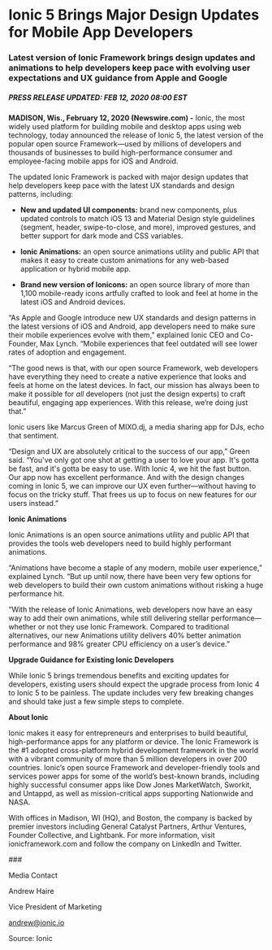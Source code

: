 # Ionic 5 Brings Major Design Updates for Mobile App Developers

### Latest version of Ionic Framework brings design updates and animations to help developers keep pace with evolving user expectations and UX guidance from Apple and Google

##### PRESS RELEASE  UPDATED: FEB 12, 2020 08:00 EST

**MADISON, Wis., February 12, 2020 (Newswire.com) -** Ionic, the most widely used platform for building mobile and desktop apps using web technology, today announced the release of Ionic 5, the latest version of the popular open source Framework—used by millions of developers and thousands of businesses to build high-performance consumer and employee-facing mobile apps for iOS and Android.

The updated Ionic Framework is packed with major design updates that help developers keep pace with the latest UX standards and design patterns, including:

-   **New and updated UI components:**  brand new components, plus updated controls to match iOS 13 and Material Design style guidelines (segment, header, swipe-to-close, and more), improved gestures, and better support for dark mode and CSS variables.
    
-   **Ionic Animations:**  an open source animations utility and public API that makes it easy to create custom animations for any web-based application or hybrid mobile app.
    
-   **Brand new version of Ionicons:**  an open source library of more than 1,100 mobile-ready icons artfully crafted to look and feel at home in the latest iOS and Android devices.
    

“As Apple and Google introduce new UX standards and design patterns in the latest versions of iOS and Android, app developers need to make sure their mobile experiences evolve with them,” explained Ionic CEO and Co-Founder, Max Lynch. “Mobile experiences that feel outdated will see lower rates of adoption and engagement.

“The good news is that, with our open source Framework, web developers have everything they need to create a native experience that looks and feels at home on the latest devices. In fact, our mission has always been to make it possible for  _all_  developers (not just the design experts) to craft beautiful, engaging app experiences. With this release, we’re doing just that.”

Ionic users like Marcus Green of MIXO.dj, a media sharing app for DJs, echo that sentiment.

“Design and UX are absolutely critical to the success of our app,” Green said. “You've only got one shot at getting a user to love your app. It's gotta be fast, and it's gotta be easy to use. With Ionic 4, we hit the fast button. Our app now has excellent performance. And with the design changes coming in Ionic 5, we can improve our UX even further—without having to focus on the tricky stuff. That frees us up to focus on new features for our users instead.”

**Ionic Animations**

Ionic Animations is an open source animations utility and public API that provides the tools web developers need to build highly performant animations.

“Animations have become a staple of any modern, mobile user experience,” explained Lynch. “But up until now, there have been very few options for web developers to build their own custom animations without risking a huge performance hit.

“With the release of Ionic Animations, web developers now have an easy way to add their own animations, while still delivering stellar performance—whether or not they use Ionic Framework. Compared to traditional alternatives, our new Animations utility delivers 40% better animation performance and 98% greater CPU efficiency on a user’s device.”

**Upgrade Guidance for Existing Ionic Developers**

While Ionic 5 brings tremendous benefits and exciting updates for developers, existing users should expect the upgrade process from Ionic 4 to Ionic 5 to be painless. The update includes very few breaking changes and should take just a few simple steps to complete.

**About Ionic**

Ionic makes it easy for entrepreneurs and enterprises to build beautiful, high-performance apps for any platform or device. The Ionic Framework is the #1 adopted cross-platform hybrid development framework in the world with a vibrant community of more than 5 million developers in over 200 countries. Ionic’s open source Framework and developer-friendly tools and services power apps for some of the world’s best-known brands, including highly successful consumer apps like Dow Jones MarketWatch, Sworkit, and Untappd, as well as mission-critical apps supporting Nationwide and NASA.

With offices in Madison, WI (HQ), and Boston, the company is backed by premier investors including General Catalyst Partners, Arthur Ventures, Founder Collective, and Lightbank. For more information, visit ionicframework.com and follow the company on LinkedIn and Twitter.

\#\#\#

Media Contact

Andrew Haire

Vice President of Marketing

andrew@ionic.io

Source: Ionic